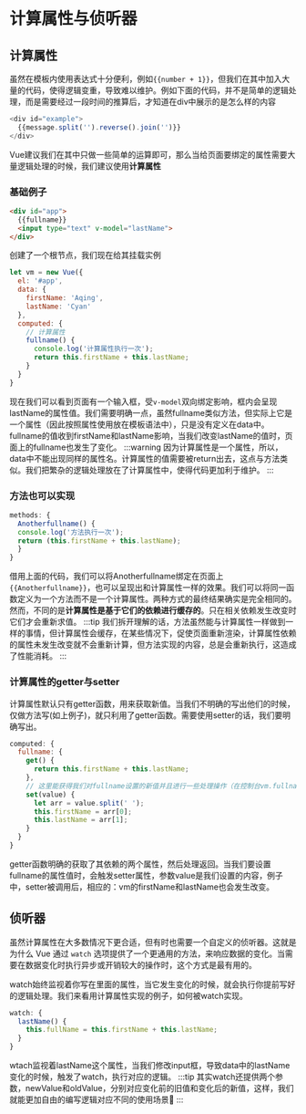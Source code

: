 # 计算属性与侦听器
## 计算属性
虽然在模板内使用表达式十分便利，例如`{{number + 1}}`，但我们在其中加入大量的代码，使得逻辑变重，导致难以维护。例如下面的代码，并不是简单的逻辑处理，而是需要经过一段时间的推算后，才知道在div中展示的是怎么样的内容
```js
<div id="example">
  {{message.split('').reverse().join('')}}
</div>
```
Vue建议我们在其中只做一些简单的运算即可，那么当给页面要绑定的属性需要大量逻辑处理的时候，我们建议使用**计算属性**
### 基础例子
```html
<div id="app">
  {{fullname}}
  <input type="text" v-model="lastName">
</div>
```
创建了一个根节点，我们现在给其挂载实例
```js
let vm = new Vue({
  el: '#app',
  data: {
    firstName: 'Aqing',
    lastName: 'Cyan'
  },
  computed: {
    // 计算属性
    fullname() {
      console.log('计算属性执行一次');
      return this.firstName + this.lastName;
    }
  }
}
```
现在我们可以看到页面有一个输入框，受`v-model`双向绑定影响，框内会呈现lastName的属性值。我们需要明确一点，虽然fullname类似方法，但实际上它是一个属性（因此按照属性使用放在模板语法中），只是没有定义在data中。fullname的值收到firstName和lastName影响，当我们改变lastName的值时，页面上的fullname也发生了变化。
:::warning
因为计算属性是一个属性，所以，data中不能出现同样的属性名。计算属性的值需要被return出去，这点与方法类似。我们把繁杂的逻辑处理放在了计算属性中，使得代码更加利于维护。
:::
### 方法也可以实现
```js
methods: {
  Anotherfullname() {
  console.log('方法执行一次');
  return (this.firstName + this.lastName);
  }
}
```
借用上面的代码，我们可以将Anotherfullname绑定在页面上`{{Anotherfullname}}`，也可以呈现出和计算属性一样的效果。我们可以将同一函数定义为一个方法而不是一个计算属性。两种方式的最终结果确实是完全相同的。然而，不同的是**计算属性是基于它们的依赖进行缓存的**。只在相关依赖发生改变时它们才会重新求值。
:::tip
我们拆开理解的话，方法虽然能与计算属性一样做到一样的事情，但计算属性会缓存，在某些情况下，促使页面重新渲染，计算属性依赖的属性未发生改变就不会重新计算，但方法实现的内容，总是会重新执行，这造成了性能消耗。
:::
### 计算属性的getter与setter
计算属性默认只有getter函数，用来获取新值。当我们不明确的写出他们的时候，仅做方法写(如上例子)，就只利用了getter函数。需要使用setter的话，我们要明确写出。
```js
computed: {
  fullname: {
    get() {
      return this.firstName + this.lastName;
    },
    // 这里能获得我们对fullname设置的新值并且进行一些处理操作（在控制台vm.fullname='Xue Aqing'设置新值）
    set(value) {
      let arr = value.split(' ');
      this.firstName = arr[0];
      this.lastName = arr[1];
    }
  }
}
```
getter函数明确的获取了其依赖的两个属性，然后处理返回。当我们要设置fullname的属性值时，会触发setter属性，参数value是我们设置的内容，例子中，setter被调用后，相应的：vm的firstName和lastName也会发生改变。
## 侦听器
虽然计算属性在大多数情况下更合适，但有时也需要一个自定义的侦听器。这就是为什么 Vue 通过 `watch` 选项提供了一个更通用的方法，来响应数据的变化。当需要在数据变化时执行异步或开销较大的操作时，这个方式是最有用的。

watch始终监视着你写在里面的属性，当它发生变化的时候，就会执行你提前写好的逻辑处理。我们来看用计算属性实现的例子，如何被watch实现。
```js
watch: {
  lastName() {
    this.fullName = this.firstName + this.lastName;
  }
}
```
wtach监视着lastName这个属性，当我们修改input框，导致data中的lastName变化的时候，触发了watch，执行对应的逻辑。
:::tip
其实watch还提供两个参数，newValue和oldValue，分别对应变化前的旧值和变化后的新值，这样，我们就能更加自由的编写逻辑对应不同的使用场景:construction:
:::